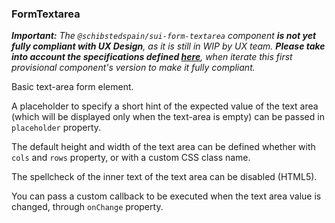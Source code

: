 ### FormTextarea

_**Important:**_
_The `@schibstedspain/sui-form-textarea` component **is not yet fully compliant with UX Design**, as it is still in WIP by UX team._
_**Please take into account the specifications defined [here](https://paper.dropbox.com/doc/SUI-Form-Elements-WIP-dLZacE1Ye7Qxrp7n9Y0Hy)**, when iterate this first provisional component's version to make it fully compliant._

Basic text-area form element.

A placeholder to specify a short hint of the expected value of the text area (which will be displayed only when the text-area is empty) can be passed in `placeholder` property.

The default height and width of the text area can be defined whether with `cols` and `rows` property, or with a custom CSS class name.

The spellcheck of the inner text of the text area can be disabled (HTML5).

You can pass a custom callback to be executed when the text area value is changed, through `onChange` property.
